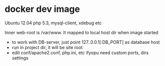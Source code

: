 docker dev image
=====

Ubuntu 12.04
php 5.3, mysql-client, xdebug etc

Inner web-root is /var/www. It mapped to local host dir when image started

* to work with DB-server, just point 127..0.0.1[:DB_PORT] as database host
* run in project dir, it will be site root
* edit conf/apache2.conf, php.ini, etc ifyopu need custom ports, dirs settings
